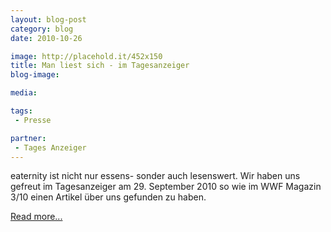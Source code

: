 ```yaml
---
layout: blog-post
category: blog
date: 2010-10-26

image: http://placehold.it/452x150
title: Man liest sich - im Tagesanzeiger
blog-image: 

media: 

tags:
 - Presse

partner:
 - Tages Anzeiger
---
```


eaternity ist nicht nur essens- sonder auch lesenswert. Wir haben uns gefreut im Tagesanzeiger am 29. September 2010 so wie im WWF Magazin 3/10 einen Artikel über uns gefunden zu haben. 

[Read more...][1]

[1]: 2010_10-26-Man_liest_sich-im_Tagesanzeiger.jpg